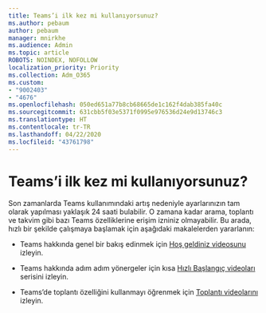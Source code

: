 ```yaml
---
title: Teams’i ilk kez mi kullanıyorsunuz?
ms.author: pebaum
author: pebaum
manager: mnirkhe
ms.audience: Admin
ms.topic: article
ROBOTS: NOINDEX, NOFOLLOW
localization_priority: Priority
ms.collection: Adm_O365
ms.custom:
- "9002403"
- "4676"
ms.openlocfilehash: 050ed651a77b8cb68665de1c162f4dab385fa40c
ms.sourcegitcommit: 631cbb5f03e5371f0995e976536d24e9d13746c3
ms.translationtype: HT
ms.contentlocale: tr-TR
ms.lasthandoff: 04/22/2020
ms.locfileid: "43761798"
---
```

# <a name="new-to-teams"></a>Teams’i ilk kez mi kullanıyorsunuz?

Son zamanlarda Teams kullanımındaki artış nedeniyle ayarlarınızın tam olarak yapılması yaklaşık 24 saati bulabilir.   O zamana kadar arama, toplantı ve takvim gibi bazı Teams özelliklerine erişim izniniz olmayabilir. Bu arada, hızlı bir şekilde çalışmaya başlamak için aşağıdaki makalelerden yararlanın: 

- Teams hakkında genel bir bakış edinmek için [Hoş geldiniz videosunu](https://support.office.com/article/welcome-to-microsoft-teams-b98d533f-118e-4bae-bf44-3df2470c2b12) izleyin.

- Teams hakkında adım adım yönergeler için kısa [Hızlı Başlangıç videoları](https://support.office.com/article/video-what-is-microsoft-teams-422bf3aa-9ae8-46f1-83a2-e65720e1a34d) serisini izleyin.

- Teams’de toplantı özelliğini kullanmayı öğrenmek için [Toplantı videolarını](https://support.office.com/article/join-a-teams-meeting-078e9868-f1aa-4414-8bb9-ee88e9236ee4) izleyin.
